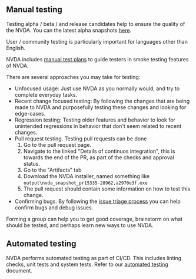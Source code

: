 
## Manual testing

Testing alpha / beta / and release candidates help to ensure the quality of the NVDA.
You can the latest alpha snapshots [here](https://www.nvaccess.org/files/nvda/snapshots/).

User / community testing is particularly important for languages other than English.

NVDA includes [manual test plans](../../tests/manual/README.md) to guide testers in smoke testing features of NVDA.

There are several approaches you may take for testing:
- Unfocused usage: Just use NVDA as you normally would, and try to complete everyday tasks.
- Recent change focused testing: By following the changes that are being made to NVDA and purposefully testing these changes and looking for edge-cases.
- Regression testing: Testing older features and behavior to look for unintended regressions in behavior that don't seem related to recent changes.
- Pull request testing.
Testing pull requests can be done
	1. Go to the pull request page.
	1. Navigate to the linked "Details of continuos integration", this is towards the end of the PR, as part of the checks and approval status.
	1. Go to the "Artifacts" tab
	1. Download the NVDA installer, named something like `output\nvda_snapshot_pr15335-28962,a2970e3f.exe`
	1. The pull request should contain some information on how to test this change.
- Confirming bugs.
By following the [issue triage process](../issues/triage.md) you can help confirm bugs and debug issues.

Forming a group can help you to get good coverage, brainstorm on what should be tested, and perhaps learn new ways to use NVDA.

## Automated testing

NVDA performs automated testing as part of CI/CD.
This includes linting checks, unit tests and system tests.
Refer to our [automated testing](./automated.md) document.
